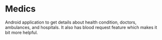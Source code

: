 # Medics

Android application to get details about health condition, doctors, ambulances, and hospitals. It also has blood request feature which makes it bit more helpful.

